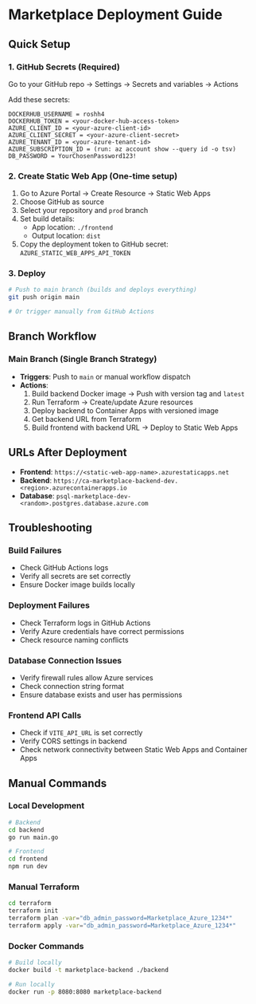 # Marketplace Deployment Guide

## Quick Setup

### 1. GitHub Secrets (Required)
Go to your GitHub repo → Settings → Secrets and variables → Actions

Add these secrets:
```
DOCKERHUB_USERNAME = roshh4
DOCKERHUB_TOKEN = <your-docker-hub-access-token>
AZURE_CLIENT_ID = <your-azure-client-id>
AZURE_CLIENT_SECRET = <your-azure-client-secret>
AZURE_TENANT_ID = <your-azure-tenant-id>
AZURE_SUBSCRIPTION_ID = (run: az account show --query id -o tsv)
DB_PASSWORD = YourChosenPassword123!
```

### 2. Create Static Web App (One-time setup)
1. Go to Azure Portal → Create Resource → Static Web Apps
2. Choose GitHub as source
3. Select your repository and `prod` branch
4. Set build details:
   - App location: `./frontend`
   - Output location: `dist`
5. Copy the deployment token to GitHub secret: `AZURE_STATIC_WEB_APPS_API_TOKEN`

### 3. Deploy
```bash
# Push to main branch (builds and deploys everything)
git push origin main

# Or trigger manually from GitHub Actions
```

## Branch Workflow

### Main Branch (Single Branch Strategy)
- **Triggers**: Push to `main` or manual workflow dispatch
- **Actions**:
  1. Build backend Docker image → Push with version tag and `latest`
  2. Run Terraform → Create/update Azure resources
  3. Deploy backend to Container Apps with versioned image
  4. Get backend URL from Terraform
  5. Build frontend with backend URL → Deploy to Static Web Apps

## URLs After Deployment

- **Frontend**: `https://<static-web-app-name>.azurestaticapps.net`
- **Backend**: `https://ca-marketplace-backend-dev.<region>.azurecontainerapps.io`
- **Database**: `psql-marketplace-dev-<random>.postgres.database.azure.com`

## Troubleshooting

### Build Failures
- Check GitHub Actions logs
- Verify all secrets are set correctly
- Ensure Docker image builds locally

### Deployment Failures
- Check Terraform logs in GitHub Actions
- Verify Azure credentials have correct permissions
- Check resource naming conflicts

### Database Connection Issues
- Verify firewall rules allow Azure services
- Check connection string format
- Ensure database exists and user has permissions

### Frontend API Calls
- Check if `VITE_API_URL` is set correctly
- Verify CORS settings in backend
- Check network connectivity between Static Web Apps and Container Apps

## Manual Commands

### Local Development
```bash
# Backend
cd backend
go run main.go

# Frontend  
cd frontend
npm run dev
```

### Manual Terraform
```bash
cd terraform
terraform init
terraform plan -var="db_admin_password=Marketplace_Azure_1234*"
terraform apply -var="db_admin_password=Marketplace_Azure_1234*"
```

### Docker Commands
```bash
# Build locally
docker build -t marketplace-backend ./backend

# Run locally
docker run -p 8080:8080 marketplace-backend
```
